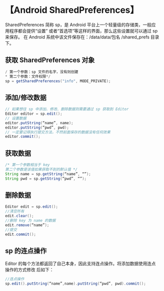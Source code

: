 

# 【Android SharedPreferences】
SharedPreferences 简称 sp，是 Android 平台上一个轻量级的存储类，一般应用程序都会提供“设置” 或者“首选项”等这样的界面，那么这些设置就可以通过 sp 来保存。
在 Android 系统中该文件保存在：/data/data/包名 /shared_prefs 目录下。
## 获取 SharedPreferences 对象
```java
/ 第一个参数：sp 文件的名字，没有则创建
* 第二个参数：文件权限*/
sp = getSharedPreferences("info", MODE_PRIVATE);
```

## 添加/修改数据

```java
// 如果想往 sp 中添加、修改、删除数据则需要通过 sp 获取到 Editor
Editor editor = sp.edit();
// 设置数据
editor.putString(“name”, name);
editor.putString(“pwd”, pwd);
// 一定要记得执行提交方法，不然前面保存的数据没有任何效果
editor.commit();
```

## 获取数据

```java
/* 第一个参数相当于 key
第二个参数是该值如果获取不到的默认值 */
String name = sp.getString(“name”, “”);
String pwd = sp.getString(“pwd”, “”);
```

## 删除数据
```java
Editor edit = sp.edit();
//清空所有
edit.clear();
//删除 key 为 name 的数据
edit.remove(“name”);
//提交
edit.commit();
```

## sp 的连点操作
Editor 的每个方法都返回了自己本身，因此支持连点操作。将添加数据使用连点操作的方式修改 后如下：
```java
//连点操作
sp.edit().putString(“name”,name).putString(“pwd”, pwd).commit();
```




